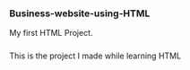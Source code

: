 ### Business-website-using-HTML
My first HTML Project.
#####
This is the project I made while learning HTML 
